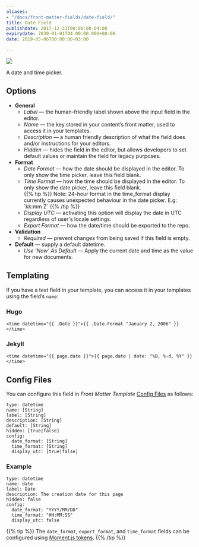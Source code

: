 ```yaml
---
aliases:
- "/docs/front-matter-fields/date-field/"
title: Date Field
publishdate: 2017-12-31T00:00:00-04:00
expirydate: 2030-01-01T04:00:00.000+00:00
date: 2019-05-06T00:00:00-03:00

---
```

![](/uploads/2018/01/datetime-preview.png)

A date and time picker.

## Options

* **General**
  * _Label_ — the human-friendly label shown above the input field in the editor.
  * _Name_ — the key stored in your content’s front matter, used to access it in your templates.
  * _Description_ — a human friendly description of what the field does and/or instructions for your editors.
  * _Hidden_ — hides the field in the editor, but allows developers to set default values or maintain the field for legacy purposes.
* **Format**
  * _Date Format_ — how the date should be displayed in the editor. To only show the time picker, leave this field blank.
  * _Time Format_ — how the time should be displayed in the editor.  To only show the date picker, leave this field blank.  
    {{% tip %}} Note: 24-hour format in the time_format display currently causes unexpected behaviour in the date picker. E.g: \`kk:mm Z\`  {{% /tip %}}
  * _Display UTC_ — activating this option will display the date in UTC regardless of user's locale settings.
  * _Export Format_ — how the date/time should be exported to the repo.
* **Validation**
  * _Required_ — prevent changes from being saved if this field is empty.
* **Default** — supply a default datetime.
  * _Use 'Now' As Default_ — Apply the current date and time as the value for new documents.

## Templating

If you have a text field in your template, you can access it in your templates using the field’s `name`:

### Hugo

    <time datetime="{{ .Date }}">{{ .Date.Format "January 2, 2006" }}</time>

### Jekyll

    <time datetime="{{ page.date }}">{{ page.date | date: "%B, %-d, %Y" }}</time>

## Config Files

You can configure this field in _Front Matter Template_ [Config Files](/docs/settings/config-files/) as follows:

    type: datetime
    name: [String]
    label: [String]
    description: [String] 
    default: [String]
    hidden: [true|false]
    config:
      date_format: [String]
      time_format: [String]
      display_utc: [true|false]

### Example

    type: datetime
    name: date
    label: Date
    description: The creation date for this page 
    hidden: false
    config:
      date_format: "YYYY/MM/DD"
      time_format: "HH:MM:SS"
      display_utc: false

{{% tip %}}
The `date_format`, `export_format`, and `time_format` fields can be configured using [Moment.js tokens](https://momentjs.com/docs/#year-month-and-day-tokens).
{{% /tip %}}